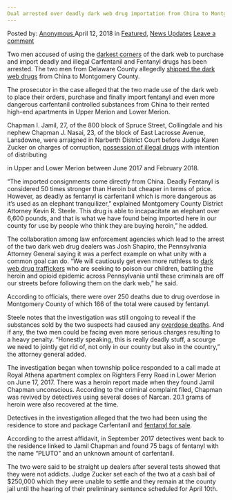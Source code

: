 ```yaml
---
Dual arrested over deadly dark web drug importation from China to Montgomery
---
```

<article class="post-listing post-25345 post type-post status-publish format-standard has-post-thumbnail hentry category-deepdot-news category-news-updates tag-arrested tag-china tag-dark tag-deadly tag-drug tag-dual tag-importation tag-montgomery tag-web">
    <div class="post-inner">
    <p class="post-meta">
    <span>Posted by: <a href="https://www.deepdotweb.com/author/anony/" title="">Anonymous </a></span>
    <span>April 12, 2018</span>
    <span>in <a href="https://www.deepdotweb.com/category/deepdot-news/" rel="category tag">Featured</a>, <a href="https://www.deepdotweb.com/category/news-updates/" rel="category tag">News Updates</a></span>
    <span><a href="https://www.deepdotweb.com/2018/04/12/dual-arrested-over-deadly-dark-web-drug-importation-from-china-to-montgomery/#respond">Leave a comment</a></span>
    </p>
    <div class="clear"></div>
    <div class="entry">
    <p>Two men accused of using the <a href="https://www.deepdotweb.com/2013/10/28/updated-llist-of-hidden-marketplaces-tor-i2p/">darkest corners</a> of the dark web to purchase and import deadly and illegal Carfentanil and Fentanyl drugs has been arrested. The two men from Delaware County allegedly <a href="http://www.mainlinemedianews.com/mainlinetimes/news/two-delco-men-accused-of-using-dark-web-to-import/article_1f670ca2-fa69-58f7-8fb5-bfed49c3ad48.html">shipped the dark web drugs</a> from China to Montgomery County.</p>
    <p>The prosecutor in the case alleged that the two made use of the dark web to place their orders, purchase and finally import fentanyl and even more dangerous carfentanil controlled substances from China to their rented high-end apartments in Upper Merion and Lower Merion.</p>
    <p><a id="post-25345-_uazoq354xm52"></a> Chapman I. Jamil, 27, of the 800 block of Spruce Street, Collingdale and his nephew Chapman J. Nasai, 23, of the block of East Lacrosse Avenue, Lansdowne, were arraigned in Narberth District Court before Judge Karen Zucker on charges of corruption, <a href="https://www.deepdotweb.com/2018/03/26/20-year-old-charged-possession-darknet-drugs-bedroom/">possession of illegal drugs</a> with intention of distributing</p>
    <p><a id="post-25345-_gjdgxs"></a> in Upper and Lower Merion between June 2017 and February 2018.</p>
    <p>“The imported consignments come directly from China. Deadly Fentanyl is considered 50 times stronger than Heroin but cheaper in terms of price. However, as deadly as fentanyl is carfentanil which is more dangerous as it’s used as an elephant tranquilizer,” explained Montgomery County District Attorney Kevin R. Steele. This drug is able to incapacitate an elephant over 6,600 pounds, and that is what we have found being imported here in our county for use by people who think they are buying heroin,” he added.</p>
    <p>The collaboration among law enforcement agencies which lead to the arrest of the two dark web drug dealers was Josh Shapiro, the Pennsylvania Attorney General saying it was a perfect example on what unity with a common goal can do. “We will cautiously get even more ruthless to <a href="https://www.deepdotweb.com/2018/03/22/technician-confesses-drug-trafficking-darknet/">dark web drug traffickers</a> who are seeking to poison our children, battling the heroin and opioid epidemic across Pennsylvania until these criminals are off our streets before following them on the dark web,” he said.</p>
    <p>According to officials, there were over 250 deaths due to drug overdose in Montgomery County of which 166 of the total were caused by fentanyl.</p>
    <p>Steele notes that the investigation was still ongoing to reveal if the substances sold by the two suspects had caused any <a href="https://www.deepdotweb.com/2018/03/08/russian-dark-web-drug-linked-mass-school-overdose/">overdose deaths</a>. And if any, the two men could be facing even more serious charges resulting to a heavy penalty. “Honestly speaking, this is really deadly stuff, a scourge we need to jointly get rid of, not only in our county but also in the country,” the attorney general added.</p>
    <p>The investigation began when township police responded to a call made at Royal Athena apartment complex on Righters Ferry Road in Lower Merion on June 17, 2017. There was a heroin report made when they found Jamil Chapman unconscious. According to the criminal complaint filed, Chapman was revived by detectives using several doses of Narcan. 20.1 grams of heroin were also recovered at the time.</p>
    <p>Detectives in the investigation alleged that the two had been using the residence to store and package Carfentanil and <a href="https://www.deepdotweb.com/2018/03/27/darknet-vendor-arrested-selling-fentanyl-nasal-spray/">fentanyl for sale</a>.</p>
    <p>According to the arrest affidavit, in September 2017 detectives went back to the residence linked to Jamil Chapman and found 75 bags of fentanyl with the name “PLUTO” and an unknown amount of carfentanil.</p>
    <p>The two were said to be straight up dealers after several tests showed that they were not addicts. Judge Zucker set each of the two at a cash bail of $250,000 which they were unable to settle and they remain at the county jail until the hearing of their preliminary sentence scheduled for April 10th.</p>
    </div>
    <span style="display:none"><a href="https://www.deepdotweb.com/tag/arrested/" rel="tag">arrested</a> <a href="https://www.deepdotweb.com/tag/china/" rel="tag">china</a> <a href="https://www.deepdotweb.com/tag/dark/" rel="tag">dark</a> <a href="https://www.deepdotweb.com/tag/deadly/" rel="tag">deadly</a> <a href="https://www.deepdotweb.com/tag/drug/" rel="tag">drug</a> <a href="https://www.deepdotweb.com/tag/dual/" rel="tag">dual</a> <a href="https://www.deepdotweb.com/tag/importation/" rel="tag">importation</a> <a href="https://www.deepdotweb.com/tag/montgomery/" rel="tag">montgomery</a> <a href="https://www.deepdotweb.com/tag/web/" rel="tag">web</a></span> <span style="display:none" class="updated">2018-04-12</span>
    <div style="display:none" class="vcard author" itemprop="author" itemscope itemtype="http://schema.org/Person"><strong class="fn" itemprop="name"><a href="https://www.deepdotweb.com/author/anony/" title="Posts by Anonymous" rel="author">Anonymous</a></strong></div>
    </div>
</article>


